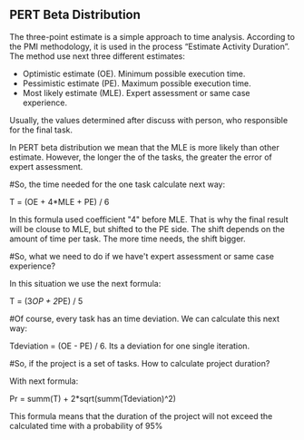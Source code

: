## PERT Beta Distribution

The three-point estimate is a simple approach to time analysis. According to the PMI methodology, it is used in the process “Estimate Activity Duration”. The method use next three different estimates:

- Optimistic estimate (OE). Minimum possible execution time.
- Pessimistic estimate (PE). Maximum possible execution time.
- Most likely estimate (MLE). Expert assessment or same case experience.

Usually, the values determined after discuss with person, who responsible for the final task.

In PERT beta distribution we mean that the MLE is more likely than other estimate. However, the longer the of the tasks, the greater the error of expert assessment.

#So, the time needed for the one task calculate next way:

T = (OE + 4*MLE + PE) / 6

In this formula used coefficient "4" before MLE. That is why the final result will be clouse to MLE, but shifted to the PE side. The shift depends on the amount of time per task. The more time needs, the shift bigger.


#So, what we need to do if we have't expert assessment or same case experience?

In this situation we use the next formula:

T = (3*OP + 2*PE) / 5

#Of course, every task has an time deviation. We can calculate this next way:

Tdeviation = (OE - PE) / 6. Its a deviation for one single iteration.

#So, if the project is a set of tasks. How to calculate project duration?

With next formula:

Pr = summ(T) + 2*sqrt(summ(Tdeviation)^2)

This formula means that the duration of the project will not exceed the calculated time with a probability of 95%
